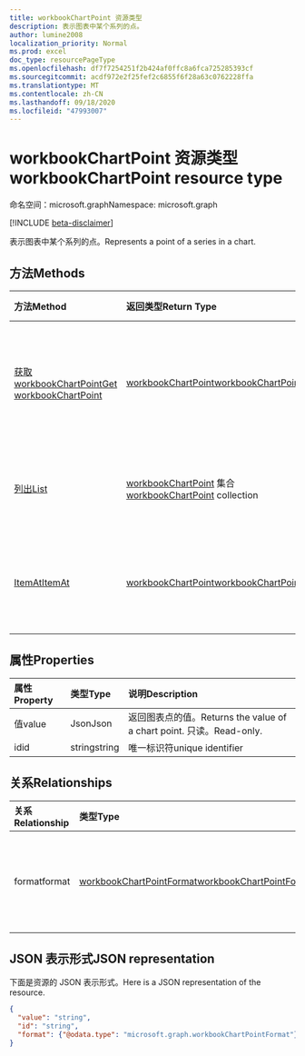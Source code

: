 ```yaml
---
title: workbookChartPoint 资源类型
description: 表示图表中某个系列的点。
author: lumine2008
localization_priority: Normal
ms.prod: excel
doc_type: resourcePageType
ms.openlocfilehash: df7f7254251f2b424af0ffc8a6fca725285393cf
ms.sourcegitcommit: acdf972e2f25fef2c6855f6f28a63c0762228ffa
ms.translationtype: MT
ms.contentlocale: zh-CN
ms.lasthandoff: 09/18/2020
ms.locfileid: "47993007"
---
```

# <a name="workbookchartpoint-resource-type"></a><span data-ttu-id="e7775-103">workbookChartPoint 资源类型</span><span class="sxs-lookup"><span data-stu-id="e7775-103">workbookChartPoint resource type</span></span>

<span data-ttu-id="e7775-104">命名空间：microsoft.graph</span><span class="sxs-lookup"><span data-stu-id="e7775-104">Namespace: microsoft.graph</span></span>

[!INCLUDE [beta-disclaimer](../../includes/beta-disclaimer.md)]

<span data-ttu-id="e7775-105">表示图表中某个系列的点。</span><span class="sxs-lookup"><span data-stu-id="e7775-105">Represents a point of a series in a chart.</span></span>


## <a name="methods"></a><span data-ttu-id="e7775-106">方法</span><span class="sxs-lookup"><span data-stu-id="e7775-106">Methods</span></span>

| <span data-ttu-id="e7775-107">方法</span><span class="sxs-lookup"><span data-stu-id="e7775-107">Method</span></span>           | <span data-ttu-id="e7775-108">返回类型</span><span class="sxs-lookup"><span data-stu-id="e7775-108">Return Type</span></span>    |<span data-ttu-id="e7775-109">说明</span><span class="sxs-lookup"><span data-stu-id="e7775-109">Description</span></span>|
|:---------------|:--------|:----------|
|[<span data-ttu-id="e7775-110">获取 workbookChartPoint</span><span class="sxs-lookup"><span data-stu-id="e7775-110">Get workbookChartPoint</span></span>](../api/chartpoint-get.md) | [<span data-ttu-id="e7775-111">workbookChartPoint</span><span class="sxs-lookup"><span data-stu-id="e7775-111">workbookChartPoint</span></span>](workbookchartpoint.md) |<span data-ttu-id="e7775-112">读取 chartPoint 对象的属性和关系。</span><span class="sxs-lookup"><span data-stu-id="e7775-112">Read properties and relationships of chartPoint object.</span></span>|
|[<span data-ttu-id="e7775-113">列出</span><span class="sxs-lookup"><span data-stu-id="e7775-113">List</span></span>](../api/chartpoint-list.md) | <span data-ttu-id="e7775-114">[workbookChartPoint](workbookchartpoint.md) 集合</span><span class="sxs-lookup"><span data-stu-id="e7775-114">[workbookChartPoint](workbookchartpoint.md) collection</span></span> |<span data-ttu-id="e7775-115">获取 chartPoint 对象集合。</span><span class="sxs-lookup"><span data-stu-id="e7775-115">Get chartPoint object collection.</span></span> |
|[<span data-ttu-id="e7775-116">ItemAt</span><span class="sxs-lookup"><span data-stu-id="e7775-116">ItemAt</span></span>](../api/chartpointscollection-itemat.md)|[<span data-ttu-id="e7775-117">workbookChartPoint</span><span class="sxs-lookup"><span data-stu-id="e7775-117">workbookChartPoint</span></span>](workbookchartpoint.md)|<span data-ttu-id="e7775-118">根据其在系列中的位置检索点。</span><span class="sxs-lookup"><span data-stu-id="e7775-118">Retrieve a point based on its position within the series.</span></span>|

## <a name="properties"></a><span data-ttu-id="e7775-119">属性</span><span class="sxs-lookup"><span data-stu-id="e7775-119">Properties</span></span>
| <span data-ttu-id="e7775-120">属性</span><span class="sxs-lookup"><span data-stu-id="e7775-120">Property</span></span>     | <span data-ttu-id="e7775-121">类型</span><span class="sxs-lookup"><span data-stu-id="e7775-121">Type</span></span>   |<span data-ttu-id="e7775-122">说明</span><span class="sxs-lookup"><span data-stu-id="e7775-122">Description</span></span>|
|:---------------|:--------|:----------|
|<span data-ttu-id="e7775-123">值</span><span class="sxs-lookup"><span data-stu-id="e7775-123">value</span></span>|<span data-ttu-id="e7775-124">Json</span><span class="sxs-lookup"><span data-stu-id="e7775-124">Json</span></span>|<span data-ttu-id="e7775-125">返回图表点的值。</span><span class="sxs-lookup"><span data-stu-id="e7775-125">Returns the value of a chart point.</span></span> <span data-ttu-id="e7775-126">只读。</span><span class="sxs-lookup"><span data-stu-id="e7775-126">Read-only.</span></span>|
|<span data-ttu-id="e7775-127">id</span><span class="sxs-lookup"><span data-stu-id="e7775-127">id</span></span>|<span data-ttu-id="e7775-128">string</span><span class="sxs-lookup"><span data-stu-id="e7775-128">string</span></span>|<span data-ttu-id="e7775-129">唯一标识符</span><span class="sxs-lookup"><span data-stu-id="e7775-129">unique identifier</span></span>|

## <a name="relationships"></a><span data-ttu-id="e7775-130">关系</span><span class="sxs-lookup"><span data-stu-id="e7775-130">Relationships</span></span>
| <span data-ttu-id="e7775-131">关系</span><span class="sxs-lookup"><span data-stu-id="e7775-131">Relationship</span></span> | <span data-ttu-id="e7775-132">类型</span><span class="sxs-lookup"><span data-stu-id="e7775-132">Type</span></span>   |<span data-ttu-id="e7775-133">说明</span><span class="sxs-lookup"><span data-stu-id="e7775-133">Description</span></span>|
|:---------------|:--------|:----------|
|<span data-ttu-id="e7775-134">format</span><span class="sxs-lookup"><span data-stu-id="e7775-134">format</span></span>|[<span data-ttu-id="e7775-135">workbookChartPointFormat</span><span class="sxs-lookup"><span data-stu-id="e7775-135">workbookChartPointFormat</span></span>](workbookchartpointformat.md)|<span data-ttu-id="e7775-136">封装图表点的格式属性。</span><span class="sxs-lookup"><span data-stu-id="e7775-136">Encapsulates the format properties chart point.</span></span> <span data-ttu-id="e7775-137">只读。</span><span class="sxs-lookup"><span data-stu-id="e7775-137">Read-only.</span></span>|

## <a name="json-representation"></a><span data-ttu-id="e7775-138">JSON 表示形式</span><span class="sxs-lookup"><span data-stu-id="e7775-138">JSON representation</span></span>

<span data-ttu-id="e7775-139">下面是资源的 JSON 表示形式。</span><span class="sxs-lookup"><span data-stu-id="e7775-139">Here is a JSON representation of the resource.</span></span>

<!--{
  "blockType": "resource",
  "optionalProperties": [
    "format"
    ],
  "keyProperty": "id",
  "baseType": "microsoft.graph.entity",
  "@odata.type": "microsoft.graph.workbookChartPoint"
}-->

```json
{
  "value": "string",
  "id": "string",
  "format": {"@odata.type": "microsoft.graph.workbookChartPointFormat"}
}

```

<!-- uuid: 8fcb5dbc-d5aa-4681-8e31-b001d5168d79
2015-10-25 14:57:30 UTC -->
<!--
{
  "type": "#page.annotation",
  "description": "ChartPoint resource",
  "keywords": "",
  "section": "documentation",
  "tocPath": "",
  "suppressions": []
}
-->


